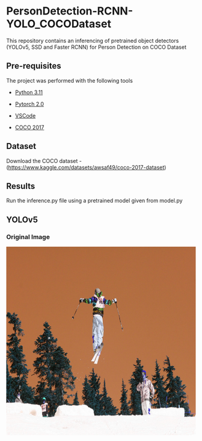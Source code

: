 # PersonDetection-RCNN-YOLO_COCODataset

This repository contains an inferencing of pretrained object detectors (YOLOv5, SSD and Faster RCNN) for Person Detection on COCO Dataset

## Pre-requisites

The project was performed with the following tools

- [Python 3.11](https://www.python.org/downloads/release/python-3110/)

- [Pytorch 2.0](https://pytorch.org/)

- [VSCode](https://code.visualstudio.com/)

- [COCO 2017](https://cocodataset.org/#home)
  

## Dataset

Download the COCO dataset - (https://www.kaggle.com/datasets/awsaf49/coco-2017-dataset)

## Results

Run the inference.py file using a pretrained model given from model.py

## YOLOv5

### Original Image
<p align="left"> <img src="https://github.com/AkshayLaddha943/PersonDetection-RCNN-YOLO_COCODataset/blob/main/Output/Original_Image.PNG" height="500" width=600" alt="Original Image">
<br/>
